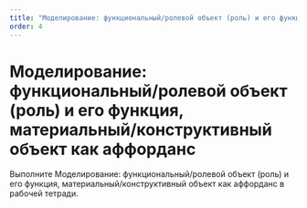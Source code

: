 ```yaml
---
title: "Моделирование: функциональный/ролевой объект (роль) и его функция, материальный/конструктивный объект как аффорданс"
order: 4
---
```


# Моделирование: функциональный/ролевой объект (роль) и его функция, материальный/конструктивный объект как аффорданс

Выполните Моделирование: функциональный/ролевой объект (роль) и его функция, материальный/конструктивный объект как аффорданс в рабочей тетради.